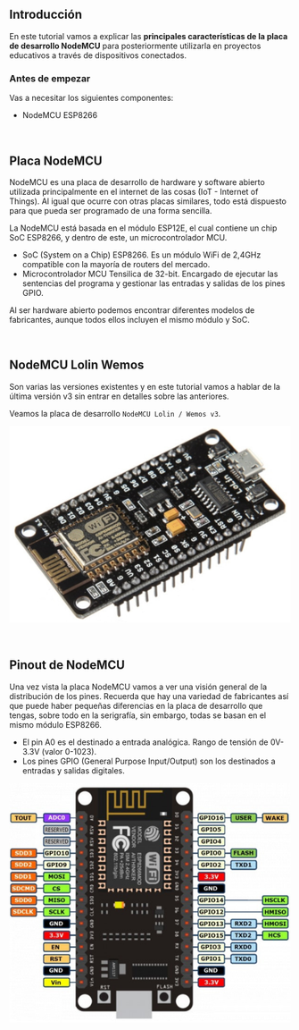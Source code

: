 ## Introducción

En este tutorial vamos a explicar las **principales características de la placa de desarrollo NodeMCU** para posteriormente utilizarla en proyectos educativos a través de dispositivos conectados.

### Antes de empezar

Vas a necesitar los siguientes componentes:

- NodeMCU ESP8266



<br />



## Placa NodeMCU

NodeMCU es una placa de desarrollo de hardware y software abierto utilizada principalmente en el internet de las cosas (IoT - Internet of Things). Al igual que ocurre con otras placas similares, todo está dispuesto para que pueda ser programado de una forma sencilla.

La NodeMCU está basada en el módulo ESP12E, el cual contiene un chip SoC ESP8266, y dentro de este, un microcontrolador MCU.

- SoC (System on a Chip) ESP8266. Es un módulo WiFi de 2,4GHz compatible con la mayoría de routers del mercado.
- Microcontrolador MCU Tensilica de 32-bit. Encargado de ejecutar las sentencias del programa y gestionar las entradas y salidas de los pines GPIO.

Al ser hardware abierto podemos encontrar diferentes modelos de fabricantes, aunque todos ellos incluyen el mismo módulo y SoC.



<br />



## NodeMCU Lolin Wemos

Son varias las versiones existentes y en este tutorial vamos a hablar de la última versión v3 sin entrar en detalles sobre las anteriores. 

Veamos la placa de desarrollo `NodeMCU Lolin / Wemos v3`.

![](img/nodemcu-lolin-v3.jpg)



<br />



## Pinout de NodeMCU

Una vez vista la placa NodeMCU vamos a ver una visión general de la distribución de los pines. Recuerda que hay una variedad de fabricantes así que puede haber pequeñas diferencias en la placa de desarrollo que tengas, sobre todo en la serigrafía, sin embargo, todas se basan en el mismo módulo ESP8266.

- El pin A0 es el destinado a entrada analógica. Rango de tensión de 0V-3.3V (valor 0-1023).
- Los pines GPIO (General Purpose Input/Output) son los destinados a entradas y salidas digitales.

![](img/nodemcu-v3.jpg)
